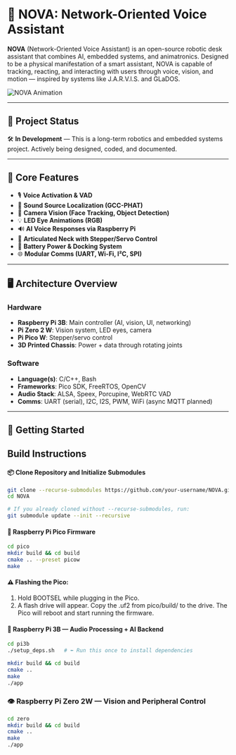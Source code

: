 # 🤖 NOVA: Network-Oriented Voice Assistant

**NOVA** (Network-Oriented Voice Assistant) is an open-source robotic desk assistant that combines AI, embedded systems, and animatronics. Designed to be a physical manifestation of a smart assistant, NOVA is capable of tracking, reacting, and interacting with users through voice, vision, and motion — inspired by systems like J.A.R.V.I.S. and GLaDOS.

![NOVA Animation](media/off.png)

---

## 🔧 Project Status

🛠️ **In Development** — This is a long-term robotics and embedded systems project. Actively being designed, coded, and documented.

---

## 🧠 Core Features

- 🎙️ **Voice Activation & VAD**
- 🧭 **Sound Source Localization (GCC-PHAT)**
- 📸 **Camera Vision (Face Tracking, Object Detection)**
- 💡 **LED Eye Animations (RGB)**
- 🔊 **AI Voice Responses via Raspberry Pi**
- 🦾 **Articulated Neck with Stepper/Servo Control**
- 🔋 **Battery Power & Docking System**
- 🌐 **Modular Comms (UART, Wi-Fi, I²C, SPI)**

---

## 🖥️ Architecture Overview

### Hardware
- **Raspberry Pi 3B**: Main controller (AI, vision, UI, networking)
- **Pi Zero 2 W**: Vision system, LED eyes, camera
- **Pi Pico W**: Stepper/servo control
- **3D Printed Chassis**: Power + data through rotating joints

### Software
- **Language(s)**: C/C++, Bash
- **Frameworks**: Pico SDK, FreeRTOS, OpenCV
- **Audio Stack**: ALSA, Speex, Porcupine, WebRTC VAD
- **Comms**: UART (serial), I2C, I2S, PWM, WiFi (async MQTT planned)

---

## 🚀 Getting Started


## Build Instructions
#### 📦 Clone Repository and Initialize Submodules
```bash
git clone --recurse-submodules https://github.com/your-username/NOVA.git
cd NOVA

# If you already cloned without --recurse-submodules, run:
git submodule update --init --recursive
```

#### 🔌 Raspberry Pi Pico Firmware
```bash
cd pico
mkdir build && cd build
cmake .. --preset picow
make
```

#### ⚠️ Flashing the Pico:
1. Hold BOOTSEL while plugging in the Pico.
2. A flash drive will appear. Copy the .uf2 from pico/build/ to the drive. The Pico will reboot and start running the firmware.

#### 🧠 Raspberry Pi 3B — Audio Processing + AI Backend
```bash
cd pi3b
./setup_deps.sh   # ⬅️ Run this once to install dependencies

mkdir build && cd build
cmake ..
make
./app
```

### 👁 Raspberry Pi Zero 2W — Vision and Peripheral Control
```bash
cd zero
mkdir build && cd build
cmake ..
make
./app
```
